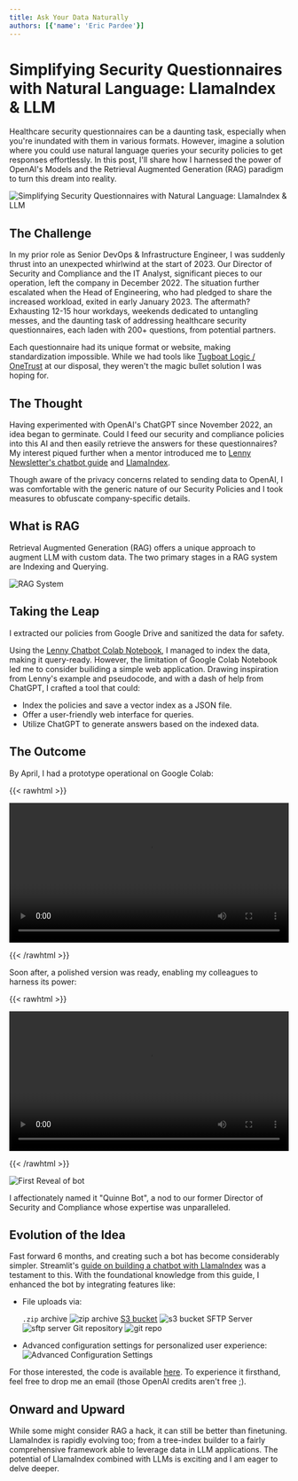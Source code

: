 ```yaml
---
title: Ask Your Data Naturally
authors: [{'name': 'Eric Pardee'}]
---
```


# Simplifying Security Questionnaires with Natural Language: LlamaIndex & LLM

Healthcare security questionnaires can be a daunting task, especially when you're inundated with them in various formats. However, imagine a solution where you could use natural language queries your security policies to get responses effortlessly. In this post, I'll share how I harnessed the power of OpenAI's Models and the Retrieval Augmented Generation (RAG) paradigm to turn this dream into reality.

![Simplifying Security Questionnaires with Natural Language: LlamaIndex & LLM](/llama-rag-security-questionnaire.png)

## The Challenge

In my prior role as Senior DevOps & Infrastructure Engineer, I was suddenly thrust into an unexpected whirlwind at the start of 2023. Our Director of Security and Compliance and the IT Analyst, significant pieces to our operation, left the company in December 2022. The situation further escalated when the Head of Engineering, who had pledged to share the increased workload, exited in early January 2023. The aftermath? Exhausting 12-15 hour workdays, weekends dedicated to untangling messes, and the daunting task of addressing healthcare security questionnaires, each laden with 200+ questions, from potential partners.

Each questionnaire had its unique format or website, making standardization impossible. While we had tools like [Tugboat Logic / OneTrust](https://chrome.google.com/webstore/detail/tugboat-logic-extension/icnjdbfcgobdmmkpaabkeoflmfbdipad) at our disposal, they weren't the magic bullet solution I was hoping for.

## The Thought

Having experimented with OpenAI's ChatGPT since November 2022, an idea began to germinate. Could I feed our security and compliance policies into this AI and then easily retrieve the answers for these questionnaires? My interest piqued further when a mentor introduced me to [Lenny Newsletter's chatbot guide](https://www.lennysnewsletter.com/p/i-built-a-lenny-chatbot-using-gpt) and [LlamaIndex](https://docs.llamaindex.ai/en/stable/).

Though aware of the privacy concerns related to sending data to OpenAI, I was comfortable with the generic nature of our Security Policies and I took measures to obfuscate company-specific details.

## What is RAG

Retrieval Augmented Generation (RAG) offers a unique approach to augment LLM with custom data. The two primary stages in a RAG system are Indexing and Querying.

![RAG System](/rag-system.png)

## Taking the Leap

I extracted our policies from Google Drive and sanitized the data for safety.

Using the [Lenny Chatbot Colab Notebook](https://colab.research.google.com/drive/1p2AablavDkSXly6H-XNLoSylMtoz7NDG?usp=sharing), I managed to index the data, making it query-ready. However, the limitation of Google Colab Notebook led me to consider builiding a simple web application. Drawing inspiration from Lenny's example and pseudocode, and with a dash of help from ChatGPT, I crafted a tool that could:

- Index the policies and save a vector index as a JSON file.
- Offer a user-friendly web interface for queries.
- Utilize ChatGPT to generate answers based on the indexed data.

## The Outcome

By April, I had a prototype operational on Google Colab:

{{< rawhtml >}}

<video width=100% controls>
    <source src="/2023-04-12_colab.mp4" type="video/mp4">
    Your browser does not support the video tag.
</video>

{{< /rawhtml >}}

Soon after, a polished version was ready, enabling my colleagues to harness its power:

{{< rawhtml >}}

<video width=100% controls>
    <source src="/2023-04-16-ui.mp4" type="video/mp4">
    Your browser does not support the video tag.
</video>

{{< /rawhtml >}}

![First Reveal of bot](/first-reveal-of-bot.png)

I affectionately named it "Quinne Bot", a nod to our former Director of Security and Compliance whose expertise was unparalleled.

## Evolution of the Idea

Fast forward 6 months, and creating such a bot has become considerably simpler. Streamlit's [guide on building a chatbot with LlamaIndex](https://blog.streamlit.io/build-a-chatbot-with-custom-data-sources-powered-by-llamaindex/) was a testament to this. With the foundational knowledge from this guide, I enhanced the bot by integrating features like:

- File uploads via:
  
  `.zip` archive
  ![zip archive](/zip-archive.png)
  [S3 bucket](https://aws.amazon.com/s3/)
  ![s3 bucket](/s3-bucket.png)
  SFTP Server
  ![sftp server](/sftp-server.png)
  Git repository
  ![git repo](/git-repo.png)

- Advanced configuration settings for personalized user experience:
![Advanced Configuration Settings](/adv-conf-settings.png)

For those interested, the code is available [here](https://github.com/ericpardee/llamaindex-chat-on-streamlit). To experience it firsthand, feel free to drop me an email (those OpenAI credits aren't free ;).

## Onward and Upward

While some might consider RAG a hack, it can still be better than finetuning. LlamaIndex is rapidly evolving too; from a tree-index builder to a fairly comprehensive framework able to leverage data in LLM applications. The potential of LlamaIndex combined with LLMs is exciting and I am eager to delve deeper.

